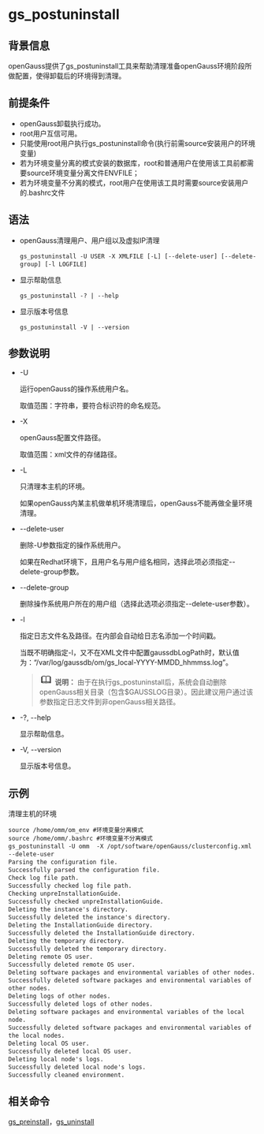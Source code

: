 # gs\_postuninstall

## 背景信息<a name="zh-cn_topic_0237152418_zh-cn_topic_0059778816_section1822511168423"></a>

openGauss提供了gs\_postuninstall工具来帮助清理准备openGauss环境阶段所做配置，使得卸载后的环境得到清理。

## 前提条件<a name="zh-cn_topic_0237152418_zh-cn_topic_0059778816_sdd9f70f91f8442b4bade64056b9c5b42"></a>

-   openGauss卸载执行成功。
-   root用户互信可用。
-   只能使用root用户执行gs_postuninstall命令(执行前需source安装用户的环境变量)
-   若为环境变量分离的模式安装的数据库，root和普通用户在使用该工具前都需要source环境变量分离文件ENVFILE；
-   若为环境变量不分离的模式，root用户在使用该工具时需要source安装用户的.bashrc文件

## 语法<a name="zh-cn_topic_0237152418_zh-cn_topic_0059778816_sad653bfd058a483ab93629bd7b66fc5d"></a>

-   openGauss清理用户、用户组以及虚拟IP清理

    ```
    gs_postuninstall -U USER -X XMLFILE [-L] [--delete-user] [--delete-group] [-l LOGFILE]
    ```

-   显示帮助信息

    ```
    gs_postuninstall -? | --help
    ```

-   显示版本号信息

    ```
    gs_postuninstall -V | --version
    ```


## 参数说明<a name="zh-cn_topic_0237152418_zh-cn_topic_0059778816_sb28b510af9974e7497677c1008506ace"></a>

-   -U

    运行openGauss的操作系统用户名。

    取值范围：字符串，要符合标识符的命名规范。

-   -X

    openGauss配置文件路径。

    取值范围：xml文件的存储路径。

-   -L

    只清理本主机的环境。

    如果openGauss内某主机做单机环境清理后，openGauss不能再做全量环境清理。

-   --delete-user

    删除-U参数指定的操作系统用户。

    如果在Redhat环境下，且用户名与用户组名相同，选择此项必须指定--delete-group参数。

-   --delete-group

    删除操作系统用户所在的用户组（选择此选项必须指定--delete-user参数）。

- -l

  指定日志文件名及路径。在内部会自动给日志名添加一个时间戳。

  当既不明确指定-l，又不在XML文件中配置gaussdbLogPath时，默认值为：“/var/log/gaussdb/om/gs_local-YYYY-MMDD_hhmmss.log”。

  >![](public_sys-resources/icon-note.png) **说明：** 
  >由于在执行gs\_postuninstall后，系统会自动删除openGauss相关目录（包含$GAUSSLOG目录）。因此建议用户通过该参数指定日志文件到非openGauss相关路径。

-   -?, --help

    显示帮助信息。

-   -V, --version

    显示版本号信息。


## 示例<a name="zh-cn_topic_0237152418_zh-cn_topic_0059778816_s0a095ace681e435cabeab950321a1ae3"></a>

清理主机的环境

```
source /home/omm/om_env #环境变量分离模式
source /home/omm/.bashrc #环境变量不分离模式
gs_postuninstall -U omm  -X /opt/software/openGauss/clusterconfig.xml --delete-user
Parsing the configuration file.
Successfully parsed the configuration file.
Check log file path.
Successfully checked log file path.
Checking unpreInstallationGuide.
Successfully checked unpreInstallationGuide.
Deleting the instance's directory.
Successfully deleted the instance's directory.
Deleting the InstallationGuide directory.
Successfully deleted the InstallationGuide directory.
Deleting the temporary directory.
Successfully deleted the temporary directory.
Deleting remote OS user.
Successfully deleted remote OS user.
Deleting software packages and environmental variables of other nodes.
Successfully deleted software packages and environmental variables of other nodes.
Deleting logs of other nodes.
Successfully deleted logs of other nodes.
Deleting software packages and environmental variables of the local node.
Successfully deleted software packages and environmental variables of the local nodes.
Deleting local OS user.
Successfully deleted local OS user.
Deleting local node's logs.
Successfully deleted local node's logs.
Successfully cleaned environment.
```

## 相关命令<a name="zh-cn_topic_0237152418_zh-cn_topic_0059778816_s2ce69a080cb14656845238b0d1ee73c1"></a>

[gs\_preinstall](gs_preinstall.md)，[gs\_uninstall](gs_uninstall.md)

